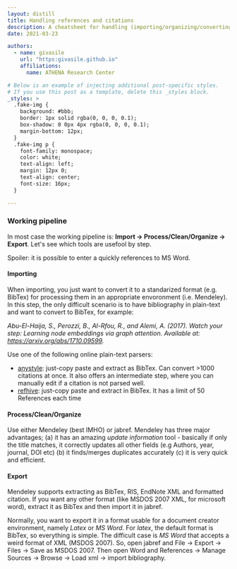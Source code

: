 ```yaml
---
layout: distill
title: Handling references and citations
description: A cheatsheet for handling (importing/organizing/converting/exporting) citations at the correct format
date: 2021-03-23

authors:
  - name: givasile
    url: "https:givasile.github.io"
    affiliations:
      name: ATHENA Research Center

# Below is an example of injecting additional post-specific styles.
# If you use this post as a template, delete this _styles block.
_styles: >
  .fake-img {
    background: #bbb;
    border: 1px solid rgba(0, 0, 0, 0.1);
    box-shadow: 0 0px 4px rgba(0, 0, 0, 0.1);
    margin-bottom: 12px;
  }
  .fake-img p {
    font-family: monospace;
    color: white;
    text-align: left;
    margin: 12px 0;
    text-align: center;
    font-size: 16px;
  }

---
```


### Working pipeline

In most case the working pipeline is: **Import -> Process/Clean/Organize -> Export**. Let's see which tools are usefool by step.

Spoiler: it is possible to enter a quickly references to MS Word.

#### Importing 

When importing, you just want to convert it to a standarized format (e.g. BibTex) for processing them in an appropriate envoronment (i.e. Mendeley). In this step, the only difficult scenario is to have bibliography in plain-text and want to convert to BibTex, for example:

_Abu-El-Haija, S., Perozzi, B., Al-Rfou, R., and Alemi, A. (2017). Watch your step: Learning node embeddings via graph attention. Available at: https://arxiv.org/abs/1710.09599._

Use one of the following online plain-text parsers:

  * [anystyle](https://anystyle.io/): just-copy paste and extract as BibTex. Can convert >1000 citations at once. It also offers an intermediate step, where you can manually edit if a citation is not parsed well.
  * [refhive](https://www.refhive.com/): just-copy paste and extract in BibTex. It has a limit of 50 References each time


#### Process/Clean/Organize

Use either Mendeley (best IMHO) or jabref. Mendeley has three major advantages; (a) it has an amazing _update information_ tool - basically if only the title matches, it correctly updates all other fields (e.g Authors, year, journal, DOI etc) (b) it finds/merges duplicates accurately (c) it is very quick and efficient.


#### Export
Mendeley supports extracting as BibTex, RIS, EndNote XML and formatted citation. If you want any other format (like MSDOS 2007 XML, for microsoft word), extract it as BibTex and then import it in jabref.

Normally, you want to export it in a format usable for a document creator environment, namely _Latex_ or _MS Word_. For _latex_, the default format is BibTex, so everything is simple. The difficult case is _MS Word_ that accepts a weird format of XML (MSDOS 2007). So, open jabref and File -> Export -> Files -> Save as MSDOS 2007. Then open Word and References -> Manage Sources -> Browse -> Load xml -> import bibliography.

